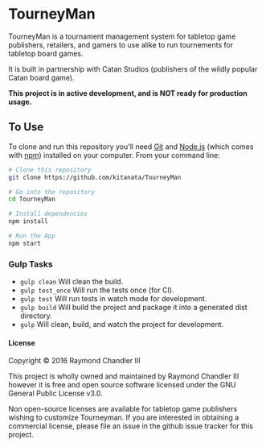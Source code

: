 # TourneyMan

TourneyMan is a tournament management system for tabletop game publishers, 
retailers, and gamers to use alike to run tournements for tabletop board games.

It is built in partnership with Catan Studios (publishers of the wildly popular
Catan board game).

**This project is in active development, and is NOT ready for production usage.**

## To Use

To clone and run this repository you'll need [Git](https://git-scm.com) and 
[Node.js](https://nodejs.org/en/download/) (which comes with [npm](http://npmjs.com)) 
installed on your computer. From your command line:

```bash
# Clone this repository
git clone https://github.com/kitanata/TourneyMan

# Go into the repository
cd TourneyMan

# Install dependencies
npm install

# Run the App
npm start
```

### Gulp Tasks

- `gulp clean` Will clean the build.
- `gulp test_once` Will run the tests once (for CI).
- `gulp test` Will run tests in watch mode for development.
- `gulp build` Will build the project and package it into a generated dist directory.
- `gulp` Will clean, build, and watch the project for development.

#### License

Copyright © 2016 Raymond Chandler III

This project is wholly owned and maintained by Raymond Chandler III however it
is free and open source software licensed under the GNU General Public License v3.0.

Non open-source licenses are available for tabletop game publishers wishing to 
customize Tourneyman. If you are interested in obtaining a commercial license, 
please file an issue in the github issue tracker for this project.

